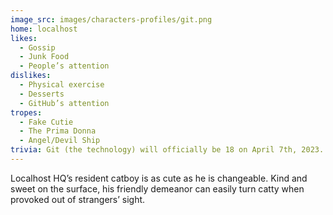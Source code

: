 ```yaml
---
image_src: images/characters-profiles/git.png
home: localhost
likes:
  - Gossip
  - Junk Food
  - People’s attention
dislikes:
  - Physical exercise
  - Desserts
  - GitHub’s attention
tropes:
  - Fake Cutie
  - The Prima Donna
  - Angel/Devil Ship
trivia: Git (the technology) will officially be 18 on April 7th, 2023. This equals 10010 years old in programming years.
---
```


Localhost HQ’s resident catboy is as cute as he is changeable. Kind and sweet on the surface, his friendly demeanor can easily turn catty when provoked out of strangers’ sight.
